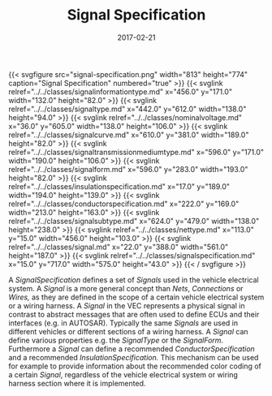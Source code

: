 ﻿---
title: Signal Specification
toc: false
type: specs
layout: diagram
date: "2017-02-21"
draft: false
specification: VEC
version: 1.1.3
documentType: "Recommendation"
elementType: Diagram
classes:
  - SignalInformationType
  - SignalType
  - NominalVoltage
  - SignalCurve
  - SignalTransmissionMediumType
  - SignalForm
  - InsulationSpecification
  - ConductorSpecification
  - SignalSubType
  - NetType
  - Signal
  - SignalSpecification
menu:
  VEC-1.1.3:    
    parent: connectivity
    identifier: connectivity/signal-specification
    weight: 1006001 

# Prev/next pager order (if `docs_section_pager` enabled in `params.toml`)
weight: 1006001
---
{{< svgfigure src="signal-specification.png" width="813" height="774" caption="Signal Specification" numbered="true" >}}
  {{< svglink relref="../../classes/signalinformationtype.md" x="456.0" y="171.0" width="132.0" height="82.0" >}}
  {{< svglink relref="../../classes/signaltype.md" x="442.0" y="612.0" width="138.0" height="94.0" >}}
  {{< svglink relref="../../classes/nominalvoltage.md" x="36.0" y="605.0" width="138.0" height="106.0" >}}
  {{< svglink relref="../../classes/signalcurve.md" x="610.0" y="381.0" width="189.0" height="82.0" >}}
  {{< svglink relref="../../classes/signaltransmissionmediumtype.md" x="596.0" y="171.0" width="190.0" height="106.0" >}}
  {{< svglink relref="../../classes/signalform.md" x="596.0" y="283.0" width="193.0" height="82.0" >}}
  {{< svglink relref="../../classes/insulationspecification.md" x="17.0" y="189.0" width="194.0" height="139.0" >}}
  {{< svglink relref="../../classes/conductorspecification.md" x="222.0" y="169.0" width="213.0" height="163.0" >}}
  {{< svglink relref="../../classes/signalsubtype.md" x="624.0" y="479.0" width="138.0" height="238.0" >}}
  {{< svglink relref="../../classes/nettype.md" x="113.0" y="15.0" width="456.0" height="103.0" >}}
  {{< svglink relref="../../classes/signal.md" x="22.0" y="388.0" width="561.0" height="187.0" >}}
  {{< svglink relref="../../classes/signalspecification.md" x="15.0" y="717.0" width="575.0" height="43.0" >}}
{{< / svgfigure >}}
<p> A <i>SignalSpecification </i>defines a set of <i>Signals</i> used in the vehicle electrical system. A <i>Signal </i>is a more general concept than <i>Nets</i>, <i>Connections</i> or <i>Wires, </i>as they are defined in the scope of a certain vehicle electrical system or a wiring harness. A <i>Signal </i>in the VEC&#160;represents a physical signal in contrast to abstract messages that are often used to define ECUs and their interfaces (e.g. in AUTOSAR). Typically the same <i>Signals </i>are used in different vehicles or different sections of a wiring harness. A <i>Signal </i>can define various properties e.g. the <i>SignalType</i> or the <i>SignalForm</i>. Furthermore a <i>Signal </i>can define a recommended <i>ConductorSpecification</i> and a recommended <i>InsulationSpecification. </i>This mechanism can be used for example to provide information about the recommended color coding of a certain <i>Signal</i>, regardless of the vehicle electrical system or wiring harness section where it is implemented.      </p>
